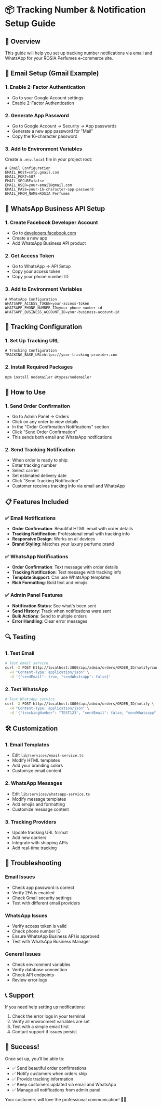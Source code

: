 # 📦 Tracking Number & Notification Setup Guide

## 🚀 Overview

This guide will help you set up tracking number notifications via email and WhatsApp for your ROSIA Perfumes e-commerce site.

## 📧 Email Setup (Gmail Example)

### 1. Enable 2-Factor Authentication
- Go to your Google Account settings
- Enable 2-Factor Authentication

### 2. Generate App Password
- Go to Google Account → Security → App passwords
- Generate a new app password for "Mail"
- Copy the 16-character password

### 3. Add to Environment Variables
Create a `.env.local` file in your project root:

```env
# Email Configuration
EMAIL_HOST=smtp.gmail.com
EMAIL_PORT=587
EMAIL_SECURE=false
EMAIL_USER=your-email@gmail.com
EMAIL_PASS=your-16-character-app-password
EMAIL_FROM_NAME=ROSIA Perfumes
```

## 📱 WhatsApp Business API Setup

### 1. Create Facebook Developer Account
- Go to [developers.facebook.com](https://developers.facebook.com)
- Create a new app
- Add WhatsApp Business API product

### 2. Get Access Token
- Go to WhatsApp → API Setup
- Copy your access token
- Copy your phone number ID

### 3. Add to Environment Variables
```env
# WhatsApp Configuration
WHATSAPP_ACCESS_TOKEN=your-access-token
WHATSAPP_PHONE_NUMBER_ID=your-phone-number-id
WHATSAPP_BUSINESS_ACCOUNT_ID=your-business-account-id
```

## 🔧 Tracking Configuration

### 1. Set Up Tracking URL
```env
# Tracking Configuration
TRACKING_BASE_URL=https://your-tracking-provider.com
```

### 2. Install Required Packages
```bash
npm install nodemailer @types/nodemailer
```

## 🎯 How to Use

### 1. Send Order Confirmation
- Go to Admin Panel → Orders
- Click on any order to view details
- In the "Order Confirmation Notifications" section
- Click "Send Order Confirmation"
- This sends both email and WhatsApp notifications

### 2. Send Tracking Notification
- When order is ready to ship:
- Enter tracking number
- Select carrier
- Set estimated delivery date
- Click "Send Tracking Notification"
- Customer receives tracking info via email and WhatsApp

## 📋 Features Included

### ✅ Email Notifications
- **Order Confirmation**: Beautiful HTML email with order details
- **Tracking Notification**: Professional email with tracking info
- **Responsive Design**: Works on all devices
- **Brand Styling**: Matches your luxury perfume brand

### ✅ WhatsApp Notifications
- **Order Confirmation**: Text message with order details
- **Tracking Notification**: Text message with tracking info
- **Template Support**: Can use WhatsApp templates
- **Rich Formatting**: Bold text and emojis

### ✅ Admin Panel Features
- **Notification Status**: See what's been sent
- **Send History**: Track when notifications were sent
- **Bulk Actions**: Send to multiple orders
- **Error Handling**: Clear error messages

## 🔍 Testing

### 1. Test Email
```bash
# Test email service
curl -X POST http://localhost:3000/api/admin/orders/ORDER_ID/notify/confirmation \
  -H "Content-Type: application/json" \
  -d '{"sendEmail": true, "sendWhatsapp": false}'
```

### 2. Test WhatsApp
```bash
# Test WhatsApp service
curl -X POST http://localhost:3000/api/admin/orders/ORDER_ID/notify \
  -H "Content-Type: application/json" \
  -d '{"trackingNumber": "TEST123", "sendEmail": false, "sendWhatsapp": true}'
```

## 🛠️ Customization

### 1. Email Templates
- Edit `lib/services/email-service.ts`
- Modify HTML templates
- Add your branding colors
- Customize email content

### 2. WhatsApp Messages
- Edit `lib/services/whatsapp-service.ts`
- Modify message templates
- Add emojis and formatting
- Customize message content

### 3. Tracking Providers
- Update tracking URL format
- Add new carriers
- Integrate with shipping APIs
- Add real-time tracking

## 🚨 Troubleshooting

### Email Issues
- Check app password is correct
- Verify 2FA is enabled
- Check Gmail security settings
- Test with different email providers

### WhatsApp Issues
- Verify access token is valid
- Check phone number ID
- Ensure WhatsApp Business API is approved
- Test with WhatsApp Business Manager

### General Issues
- Check environment variables
- Verify database connection
- Check API endpoints
- Review error logs

## 📞 Support

If you need help setting up notifications:

1. Check the error logs in your terminal
2. Verify all environment variables are set
3. Test with a simple email first
4. Contact support if issues persist

## 🎉 Success!

Once set up, you'll be able to:
- ✅ Send beautiful order confirmations
- ✅ Notify customers when orders ship
- ✅ Provide tracking information
- ✅ Keep customers updated via email and WhatsApp
- ✅ Manage all notifications from admin panel

Your customers will love the professional communication! 🌹✨
